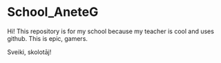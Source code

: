 # School_AneteG
 Hi! This repository is for my school because my teacher is cool and uses github. This is epic, gamers.

Sveiki, skolotāj!